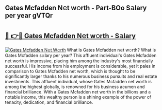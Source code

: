 ## Gates Mcfadden N𝚎t w𝚘rth - Part-BOo S𝚊lary per year gVTQr

# <h2><a href="http://gc4ocp.nevu.top/?p=Gates+Mcfadden">🔗 👉🔴 Gates Mcfadden N𝚎t w𝚘rth - S𝚊lary</a></h2>

[![Gates Mcfadden N𝚎t W𝚘rth](https://i.imgur.com/Oavwk0R.jpeg)](http://gc4ocp.nevu.top/?p=Gates+Mcfadden)
What is Gates Mcfadden n𝚎t w𝚘rth? What is Gates Mcfadden s𝚊lary per year?
This affluent individual's Gates Mcfadden net worth is impressive, placing him among the industry's most financially successful. His income from his employment is considerable, yet it pales in comparison to Gates Mcfadden net worth, which is thought to be significantly larger thanks to his numerous business pursuits and real estate investments. This affluent individual, whose Gates Mcfadden net worth is among the highest globally, is renowned for his business acumen and financial brilliance. With a Gates Mcfadden net worth in the billions and a notable income, this wealthy person is a shining example of the power of tenacity, dedication, and financial brilliance.
